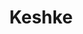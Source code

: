 ---
auteur: ça vaulx le détour
categories:
- Accompagnement
- Sauce
check: Oui
checkAlwaysOk: true
cuisson: Non
draft: false
ingredients:
  autres: []
  epices:
  - quantite: 125
    title: Menthe séchée
    unit: grammes
  frais:
  - quantite: 7.5
    title: Yaourt grec de vache
    unit: Kg
  legumes:
  - quantite: 1.5
    title: Oignon
    unit: Kg
  lof:
  - quantite: 12.5
    title: huile d'olive
    unit: c. à soupe
  sec:
  - quantite: 750
    title: Noix
    unit: grammes
  - quantite: 1.875
    title: Boulgour
    unit: Kg
layout: recettes
plate: 100
prepAlt:
- recetteAlt: keshke-vegan-et-sans-gluten_i8nbcodj
preparation: 'La veille : hâcher l''oignon finement et rincer abondamment le boulgour.
  Les mélanger avec la moitié du yaourt, la menthe séchée et la moitié des noix hâchées.
  Saler au gout, laisser reposer au moins 5heures au frais, filmé au contact.


  Le lendemain, ajouter le reste du yaourt et des noix hâchées, mélanger. Au dernier
  moment, décorer avec un filet d''huile d''olive, et parsemer d''un peu de noix grossièrement
  hâchées et de menthe séchée.'
preparation24h: 'La veille : hacher l''oignon finement et rincer abondamment le boulgour.
  Les mélanger avec la moitié du yaourt, la menthe séchée et la moitié des noix hâchées.
  Saler au gout, laisser reposer au moins 5heures au frais, filmé au contact.'
publishDate: 2024-06-14 00:06:00+00:00
regime:
- vegetarien
temperature: Froid
title: Keshke
titleslug: keshke_p4ykat63
type: entree
uuid: p4ykat63
---